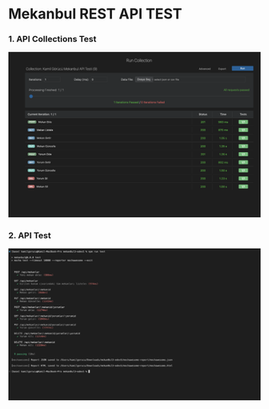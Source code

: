 # Mekanbul REST API TEST
### 1. API Collections Test
![1](/resimler/API_test_collection.png)

### 2. API Test
![2](/resimler/API_test.png)